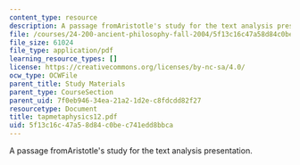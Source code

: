 ```yaml
---
content_type: resource
description: A passage fromAristotle's study for the text analysis presentation.
file: /courses/24-200-ancient-philosophy-fall-2004/5f13c16c47a58d84c0bec741edd8bbca_tapmetaphysics12.pdf
file_size: 61024
file_type: application/pdf
learning_resource_types: []
license: https://creativecommons.org/licenses/by-nc-sa/4.0/
ocw_type: OCWFile
parent_title: Study Materials
parent_type: CourseSection
parent_uid: 7f0eb946-34ea-21a2-1d2e-c8fdcdd82f27
resourcetype: Document
title: tapmetaphysics12.pdf
uid: 5f13c16c-47a5-8d84-c0be-c741edd8bbca
---
```

A passage fromAristotle's study for the text analysis presentation.